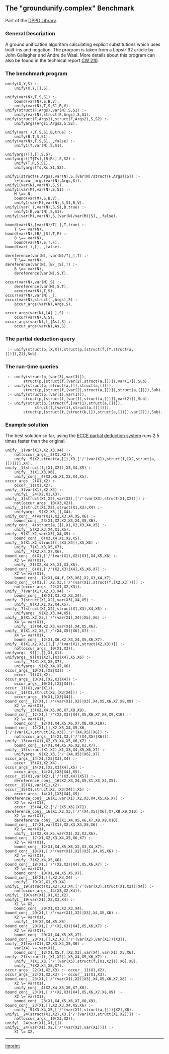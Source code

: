 The "groundunify.complex" Benchmark
-----------------------------------

Part of the [DPPD Library](../dppd.html).

### General Description

A ground unification algorithm calculating explicit substitutions which
uses built-ins and negation. The program is taken from a Lopstr'92
article by John Gallagher and Andre de Waal. More details about this
program can also be found in the technical report [CW
210](http://www.cs.kuleuven.ac.be/cwis/research/dtai/publications/abstracts.95.html#CW210.abstract).

### The benchmark program

    unify(X,Y,S) :-
        unify(X,Y,[],S).

    unify(var(N),T,S,S1) :-
        bound(var(N),S,B,V),
        unify(var(N),T,S,S1,B,V).
    unify(struct(F,Args),var(N),S,S1) :-
        unify(var(N),struct(F,Args),S,S1).
    unify(struct(F,Args1),struct(F,Args2),S,S2) :-
        unifyargs(Args1,Args2,S,S2).

    unify(var(_),T,S,S1,B,true) :-
        unify(B,T,S,S1).
    unify(var(N),T,S,S1,_,false) :-
        unify1(T,var(N),S,S1).

    unifyargs([],[],S,S).
    unifyargs([T|Ts],[R|Rs],S,S2) :-
        unify(T,R,S,S1),
        unifyargs(Ts,Rs,S1,S2).

    unify1(struct(F,Args),var(N),S,[var(N)/struct(F,Args)|S]) :-
        \+(occur_args(var(N),Args,S)).
    unify1(var(N),var(N),S,S).
    unify1(var(M),var(N),S,S1) :-
        M \== N,
        bound(var(M),S,B,V),
        unify1(var(M),var(N),S,S1,B,V).
    unify1(var(_),var(N),S,S1,B,true) :-
        unify1(B,var(N),S,S1).
    unify1(var(M),var(N),S,[var(N)/var(M)|S],_,false).

    bound(var(N),[var(N)/T|_],T,true) :-
        T \== var(N).
    bound(var(N),[B/_|S],T,F) :-
        B \== var(N),
        bound(var(N),S,T,F).
    bound(var(_),[],_,false).

    dereference(var(N),[var(N)/T|_],T) :-
        T \== var(N).
    dereference(var(N),[B/_|S],T) :-
        B \== var(N),
        dereference(var(N),S,T).

    occur(var(N),var(M),S) :-
        dereference(var(M),S,T),
        occur(var(N),T,S).
    occur(var(N),var(N),_).
    occur(var(N),struct(_,Args),S) :-
        occur_args(var(N),Args,S).

    occur_args(var(N),[A|_],S) :-
        occur(var(N),A,S).
    occur_args(var(N),[_|As],S) :-
        occur_args(var(N),As,S).

### The partial deduction query

     :- unify(struct(p,[X,X]),struct(p,[struct(f,[Y,struct(a,[])]),Z]),Sub).

### The run-time queries

     :- unify(struct(p,[var(3),var(3)]),
            struct(p,[struct(f,[var(2),struct(a,[])]),var(1)]),Sub).
     :- unify(struct(p,[struct(a,[]),struct(a,[])]),
            struct(p,[struct(f,[var(2),struct(a,[])]),struct(a,[])]),Sub).
     :- unify(struct(p,[var(1),var(1)]),
            struct(p,[struct(f,[var(1),struct(a,[])]),var(2)]),Sub).
     :- unify(struct(p,[struct(f,[var(1),struct(a,[])]),
                 struct(f,[var(1),struct(a,[])])]),
            struct(p,[struct(f,[struct(b,[]),struct(a,[])]),var(2)]),Sub).

### Example solution

The best solution so far, using the [ECCE partial deduction
system](/~mal/systems/ecce.html) runs 2.5 times faster than the
original.

    unify__1(var(X1),X2,X3,X4) :- 
        not(occur_args__2(X1,X2)), 
        unify__5(X2,struct(a,[]),X3,['/'(var(X1),struct(f,[X2,struct(a,[])]))],X4).
    unify__1(struct(f,[X1,X2]),X3,X4,X5) :- 
        unify__3(X1,X3,X6), 
        unify_conj__4(X2,X6,X1,X2,X4,X5).
    occur_args__2(X1,X2) :- 
        occur__11(X1,X2).
    unify__3(var(X1),X2,X3) :- 
        unify1__24(X2,X1,X3).
    unify__3(struct(X1,X2),var(X3),['/'(var(X3),struct(X1,X2))]) :- 
        not(occur_args__10(X3,X2)).
    unify__3(struct(X1,X2),struct(X1,X3),X4) :- 
        unifyargs__9(X2,X3,[],X4).
    unify_conj__4(var(X1),X2,X3,X4,X5,X6) :- 
        bound_conj__23(X1,X2,X2,X3,X4,X5,X6).
    unify_conj__4(struct(a,[]),X1,X2,X3,X4,X5) :- 
        unify__5(X2,X3,X4,X1,X5).
    unify__5(X1,X2,var(X3),X4,X5) :- 
        bound_conj__6(X3,X4,X1,X2,X5).
    unify__5(X1,X2,struct(f,[X3,X4]),X5,X6) :- 
        unify__7(X1,X3,X5,X7), 
        unify__7(X2,X4,X7,X6).
    bound_conj__6(X1,['/'(var(X1),X2)|X3],X4,X5,X6) :- 
        X2 \= var(X1), 
        unify__21(X2,X4,X5,X1,X3,X6).
    bound_conj__6(X1,['/'(X2,X3)|X4],X5,X6,X7) :- 
        X2 \= var(X1), 
        bound_conj__12(X1,X4,f,[X5,X6],X2,X3,X4,X7).
    bound_conj__6(X1,[],X2,X3,['/'(var(X1),struct(f,[X2,X3]))]) :- 
        not(occur_args__22(X1,X2,X3)).
    unify__7(var(X1),X2,X3,X4) :- 
        bound_conj__18(X1,X3,X2,X3,X4).
    unify__7(struct(X1,X2),var(X3),X4,X5) :- 
        unify__8(X3,X1,X2,X4,X5).
    unify__7(struct(X1,X2),struct(X1,X3),X4,X5) :- 
        unifyargs__9(X2,X3,X4,X5).
    unify__8(X1,X2,X3,['/'(var(X1),X4)|X5],X6) :- 
        X4 \= var(X1), 
        unify__13(X4,X2,X3,var(X1),X4,X5,X6).
    unify__8(X1,X2,X3,['/'(X4,X5)|X6],X7) :- 
        X4 \= var(X1), 
        bound_conj__12(X1,X6,X2,X3,X4,X5,X6,X7).
    unify__8(X1,X2,X3,[],['/'(var(X1),struct(X2,X3))]) :- 
        not(occur_args__10(X1,X3)).
    unifyargs__9([],[],X1,X1).
    unifyargs__9([X1|X2],[X3|X4],X5,X6) :- 
        unify__7(X1,X3,X5,X7), 
        unifyargs__9(X2,X4,X7,X6).
    occur_args__10(X1,[X2|X3]) :- 
        occur__11(X1,X2).
    occur_args__10(X1,[X2,X3|X4]) :- 
        occur_args__10(X1,[X3|X4]).
    occur__11(X1,var(X1)).
    occur__11(X1,struct(X2,[X3|X4])) :- 
        occur_args__10(X1,[X3|X4]).
    bound_conj__12(X1,['/'(var(X1),X2)|X3],X4,X5,X6,X7,X8,X9) :- 
        X2 \= var(X1), 
        unify__13(X2,X4,X5,X6,X7,X8,X9).
    bound_conj__12(X1,['/'(X2,X3)|X4],X5,X6,X7,X8,X9,X10) :- 
        X2 \= var(X1), 
        bound_conj__12(X1,X4,X5,X6,X7,X8,X9,X10).
    bound_conj__12(X1,[],X2,X3,X4,X5,X6,['/'(var(X1),struct(X2,X3)),'/'(X4,X5)|X6]) :- 
        not(occur_args__14(X1,X3,['/'(X4,X5)|X6])).
    unify__13(var(X1),X2,X3,X4,X5,X6,X7) :- 
        bound_conj__17(X1,X4,X5,X6,X2,X3,X7).
    unify__13(struct(X1,X2),X1,X3,X4,X5,X6,X7) :- 
        unifyargs__9(X2,X3,['/'(X4,X5)|X6],X7).
    occur_args__14(X1,[X2|X3],X4) :- 
        occur__15(X1,X2,X4).
    occur_args__14(X1,[X2,X3|X4],X5) :- 
        occur_args__14(X1,[X3|X4],X5).
    occur__15(X1,var(X2),['/'(X3,X4)|X5]) :- 
        dereference_conj__16(X2,X3,X4,X5,X1,X3,X4,X5).
    occur__15(X1,var(X1),X2).
    occur__15(X1,struct(X2,[X3|X4]),X5) :- 
        occur_args__14(X1,[X3|X4],X5).
    dereference_conj__16(X1,var(X1),X2,X3,X4,X5,X6,X7) :- 
        X2 \= var(X1), 
        occur__15(X4,X2,['/'(X5,X6)|X7]).
    dereference_conj__16(X1,X2,X3,['/'(X4,X5)|X6],X7,X8,X9,X10) :- 
        X2 \= var(X1), 
        dereference_conj__16(X1,X4,X5,X6,X7,X8,X9,X10).
    bound_conj__17(X1,var(X1),X2,X3,X4,X5,X6) :- 
        X2 \= var(X1), 
        unify__13(X2,X4,X5,var(X1),X2,X3,X6).
    bound_conj__17(X1,X2,X3,X4,X5,X6,X7) :- 
        X2 \= var(X1), 
        bound_conj__12(X1,X4,X5,X6,X2,X3,X4,X7).
    bound_conj__18(X1,['/'(var(X1),X2)|X3],X4,X5,X6) :- 
        X2 \= var(X1), 
        unify__7(X2,X4,X5,X6).
    bound_conj__18(X1,['/'(X2,X3)|X4],X5,X6,X7) :- 
        X2 \= var(X1), 
        bound_conj__18(X1,X4,X5,X6,X7).
    bound_conj__18(X1,[],X2,X3,X4) :- 
        unify1__19(X2,X1,X3,X4).
    unify1__19(struct(X1,X2),X3,X4,['/'(var(X3),struct(X1,X2))|X4]) :- 
        not(occur_args__14(X3,X2,X4)).
    unify1__19(var(X1),X1,X2,X2).
    unify1__19(var(X1),X2,X3,X4) :- 
        X1 \= X2, 
        bound_conj__20(X1,X3,X2,X3,X4).
    bound_conj__20(X1,['/'(var(X1),X2)|X3],X4,X5,X6) :- 
        X2 \= var(X1), 
        unify1__19(X2,X4,X5,X6).
    bound_conj__20(X1,['/'(X2,X3)|X4],X5,X6,X7) :- 
        X2 \= var(X1), 
        bound_conj__20(X1,X4,X5,X6,X7).
    bound_conj__20(X1,[],X2,X3,['/'(var(X2),var(X1))|X3]).
    unify__21(var(X1),X2,X3,X4,X5,X6) :- 
        var(X4) \= var(X1), 
        bound_conj__12(X1,X5,f,[X2,X3],var(X4),var(X1),X5,X6).
    unify__21(struct(f,[X1,X2]),X3,X4,X5,X6,X7) :- 
        unify__7(X1,X3,['/'(var(X5),struct(f,[X1,X2]))|X6],X8), 
        unify__7(X2,X4,X8,X7).
    occur_args__22(X1,X2,X3) :- occur__11(X1,X2).
    occur_args__22(X1,X2,X3) :- occur__11(X1,X3).
    bound_conj__23(X1,['/'(var(X1),X2)|X3],X4,X5,X6,X7,X8) :- 
        X2 \= var(X1), 
        unify_conj__4(X2,X4,X5,X6,X7,X8).
    bound_conj__23(X1,['/'(X2,X3)|X4],X5,X6,X7,X8,X9) :- 
        X2 \= var(X1), 
        bound_conj__23(X1,X4,X5,X6,X7,X8,X9).
    bound_conj__23(X1,[],X2,X3,X4,X5,X6) :- 
        unify__5(X3,X4,X5,['/'(var(X1),struct(a,[]))|X2],X6).
    unify1__24(struct(X1,X2),X3,['/'(var(X3),struct(X1,X2))]) :- 
        not(occur_args__10(X3,X2)).
    unify1__24(var(X1),X1,[]).
    unify1__24(var(X1),X2,['/'(var(X2),var(X1))]) :- 
        X1 \= X2.

------------------------------------------------------------------------

[Imprint](http://www.stups.uni-duesseldorf.de/w/Imprint)
